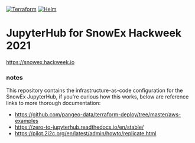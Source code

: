[![Terraform](https://github.com/snowex-hackweek/jupyterhub/actions/workflows/Terraform.yml/badge.svg)](https://github.com/snowex-hackweek/jupyterhub/actions/workflows/Terraform.yml)
[![Helm](https://github.com/snowex-hackweek/jupyterhub/actions/workflows/Helm.yml/badge.svg)](https://github.com/snowex-hackweek/jupyterhub/actions/workflows/Helm.yml)

# JupyterHub for SnowEx Hackweek 2021
https://snowex.hackweek.io


### notes
This repository contains the infrastructure-as-code configuration for the SnowEx JupyterHub, if you're curious how this works, below are reference links to more thorough documentation:

  - https://github.com/pangeo-data/terraform-deploy/tree/master/aws-examples
  - https://zero-to-jupyterhub.readthedocs.io/en/stable/
  - https://pilot.2i2c.org/en/latest/admin/howto/replicate.html
